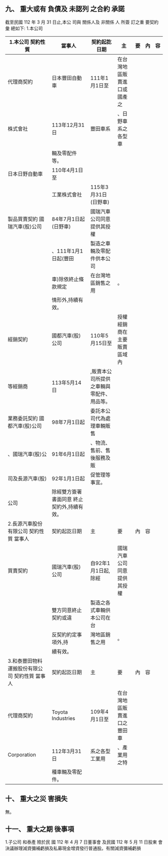 
## 九、 重大或有 負債及 未認列 之合約 承諾

截至民國 112 年 3 月 31 日止,本公 司與 關係人及 非關係 人 所簽 訂之重 要契約 彙 總如下:
1.本公司

| 1.本公司 契約性質                              | 當事人                                      | 契約起訖日期                                | 主                         | 要   | 內   | 容   |
|------------------------------------------------|---------------------------------------------|---------------------------------------------|----------------------------|------|------|------|
| 代理商契約                                     | 日本豐田自動車                              | 111年1月1日至                               | 在台灣地區販賣進口或國產之 |      |      |      |
| 株式會社                                       | 113年12月31日                               | 豐田車系                                    | 、日野車系之各型車         |      |      |      |
|                                                | 輛及零配件等。                              |                                             |                            |      |      |      |
| 日本日野自動車                                 | 110年4月1日至                               |                                             |                            |      |      |      |
|                                                | 工業株式會社                                | 115年3月31日(日野車)                        |                            |      |      |      |
| 製品買賣契約 國瑞汽車(股)公司                  | 84年7月1日起(日野車)                        | 國瑞汽車公司同意提供其授權                  |                            |      |      |      |
|                                                | 、111年1月1日起(豐田                        | 製造之車輛及零配件供本公司                  |                            |      |      |      |
|                                                | 車)除依終止條款規定                         | 在台灣地區銷售之用                          | 。                         |      |      |      |
|                                                | 情形外,持續有效。                          |                                             |                            |      |      |      |
| 經銷契約                                       | 國都汽車(股)公司                            | 110年5月15日至                              | 授權經銷商在主要販賣區域內 |      |      |      |
| 等經銷商                                       | 113年5月14日                                | ,販賣本公司所提供之車輛與 零配件、用品等。 |                            |      |      |      |
| 業務委託契約 國都汽車(股)公司                  | 98年7月1日起                                | 委託本公司代為處理車輛販售                  |                            |      |      |      |
| 、國瑞汽車(股)公                               | 91年6月1日起                                | 、物流、售前、售後服務及販                  |                            |      |      |      |
| 司及長源汽車(股)                               | 92年1月1日起                                | 促管理等事宜。                              |                            |      |      |      |
| 公司                                           | 除經雙方簽署書面同意 終止契約外,持續有效。 |                                             |                            |      |      |      |
| 2.長源汽車股份有限公司 契約性質 當事人         | 契約起訖日期                                | 主                                          | 要                         | 內   | 容   |      |
| 買賣契約                                       | 國瑞汽車(股)公司                            | 自92年1月1日起,除經                        | 國瑞汽車公司同意提供其授權 |      |      |      |
|                                                | 雙方同意終止契約或違                        | 製造之各式車輛供本公司在台                  |                            |      |      |      |
|                                                | 反契約約定事項外,持                        | 灣地區銷售之用                              | 。                         |      |      |      |
|                                                | 續有效。                                    |                                             |                            |      |      |      |
| 3.和泰豐田物料運搬股份有限公司 契約性質 當事人 | 契約起訖日期                                | 主                                          | 要                         | 內   | 容   |      |
| 代理商契約                                     | Toyota Industries                           | 109年4月1日至                               | 在台灣地區販賣進口之豐田車 |      |      |      |
| Corporation                                    | 112年3月31日                                | 系之各型工業用                              | 、產業用之特               |      |      |      |
|                                                | 種車輛及零配件。                            |                                             |                            |      |      |      |

## 十、 重大之災 害損失

無。

## 十一、 重大之期 後事項

1.子公司 和泰產 險於民 國 112 年 4 月 7 日董事會 及民國 112 年 5 月 11 日股東 會決議辦理減資彌補虧損及私募現金增資發行普通股。有關減資彌補虧損
